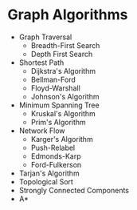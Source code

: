 # Graph Algorithms
  * Graph Traversal
    + Breadth-First Search
    + Depth First Search
  * Shortest Path
    + Dijkstra's Algorithm
    + Bellman-Ford
    + Floyd-Warshall
    + Johnson's Algorithm
  * Minimum Spanning Tree
    + Kruskal's Algorithm
    + Prim's Algorithm
  * Network Flow
    + Karger's Algorithm
    + Push-Relabel
    + Edmonds-Karp
    + Ford-Fulkerson
  * Tarjan's Algorithm
  * Topological Sort
  * Strongly Connected Components
  * A*
